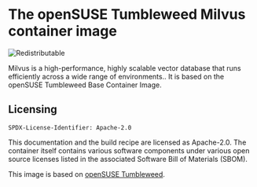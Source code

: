 # The openSUSE Tumbleweed Milvus container image
![Redistributable](https://img.shields.io/badge/Redistributable-Yes-green)

Milvus is a high-performance, highly scalable vector database that runs efficiently across a wide range of environments.. It is based on the openSUSE Tumbleweed Base Container Image.

## Licensing

`SPDX-License-Identifier: Apache-2.0`

This documentation and the build recipe are licensed as Apache-2.0.
The container itself contains various software components under various open source licenses listed in the associated
Software Bill of Materials (SBOM).

This image is based on [openSUSE Tumbleweed](https://get.opensuse.org/tumbleweed/).
